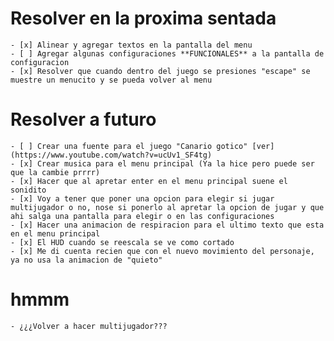 # Resolver en la proxima sentada
    - [x] Alinear y agregar textos en la pantalla del menu
    - [ ] Agregar algunas configuraciones **FUNCIONALES** a la pantalla de configuracion
    - [x] Resolver que cuando dentro del juego se presiones "escape" se muestre un menucito y se pueda volver al menu

# Resolver a futuro
    - [ ] Crear una fuente para el juego "Canario gotico" [ver](https://www.youtube.com/watch?v=ucUv1_SF4tg)
    - [x] Crear musica para el menu principal (Ya la hice pero puede ser que la cambie prrrr)
    - [x] Hacer que al apretar enter en el menu principal suene el sonidito
    - [x] Voy a tener que poner una opcion para elegir si jugar multijugador o no, nose si ponerlo al apretar la opcion de jugar y que ahi salga una pantalla para elegir o en las configuraciones
    - [x] Hacer una animacion de respiracion para el ultimo texto que esta en el menu principal
    - [x] El HUD cuando se reescala se ve como cortado
    - [x] Me di cuenta recien que con el nuevo movimiento del personaje, ya no usa la animacion de "quieto"
    
    
# hmmm
    - ¿¿¿Volver a hacer multijugador???